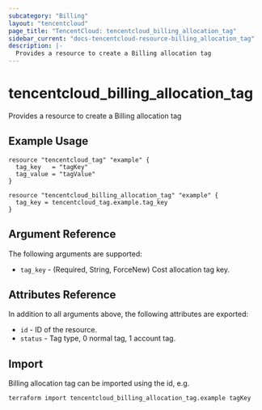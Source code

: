 ```yaml
---
subcategory: "Billing"
layout: "tencentcloud"
page_title: "TencentCloud: tencentcloud_billing_allocation_tag"
sidebar_current: "docs-tencentcloud-resource-billing_allocation_tag"
description: |-
  Provides a resource to create a Billing allocation tag
---
```


# tencentcloud_billing_allocation_tag

Provides a resource to create a Billing allocation tag

## Example Usage

```hcl
resource "tencentcloud_tag" "example" {
  tag_key   = "tagKey"
  tag_value = "tagValue"
}

resource "tencentcloud_billing_allocation_tag" "example" {
  tag_key = tencentcloud_tag.example.tag_key
}
```

## Argument Reference

The following arguments are supported:

* `tag_key` - (Required, String, ForceNew) Cost allocation tag key.

## Attributes Reference

In addition to all arguments above, the following attributes are exported:

* `id` - ID of the resource.
* `status` - Tag type, 0 normal tag, 1 account tag.


## Import

Billing allocation tag can be imported using the id, e.g.

```
terraform import tencentcloud_billing_allocation_tag.example tagKey
```

